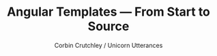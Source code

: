 ---
layout: redirect
redirect: https://unicorn-utterances.com/posts/angular-templates-start-to-source/
title: "Angular Templates — From Start to Source"
description: "Learn how templates work in Angular. From the basics to being able to read Angular source code and write your own structural directives"
tags:
  - angular
  - templates
  - ng-template
  - structural directives
author: "Corbin Crutchley / Unicorn Utterances"
authors:
  - name: "Corbin Crutchley"
    url: https://unicorn-utterances.com/authors/crutchcorn
    avatar: https://unicorn-utterances.com/static/d36f9347f2b108aa8245d47437003823/5c74c/crutchcorn.png
---